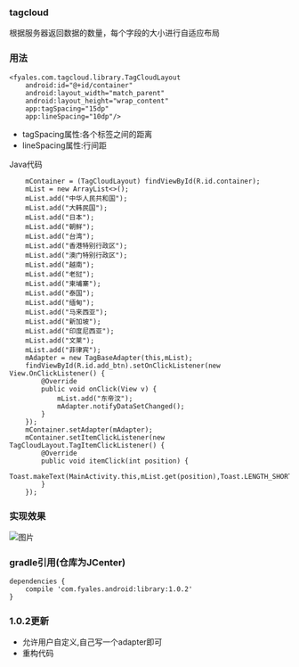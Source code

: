 ### tagcloud
根据服务器返回数据的数量，每个字段的大小进行自适应布局

### 用法

    <fyales.com.tagcloud.library.TagCloudLayout
        android:id="@+id/container"
        android:layout_width="match_parent"
        android:layout_height="wrap_content"
        app:tagSpacing="15dp"
        app:lineSpacing="10dp"/>
        
* tagSpacing属性:各个标签之间的距离
* lineSpacing属性:行间距

Java代码

        mContainer = (TagCloudLayout) findViewById(R.id.container);
        mList = new ArrayList<>();
        mList.add("中华人民共和国");
        mList.add("大韩民国");
        mList.add("日本");
        mList.add("朝鲜");
        mList.add("台湾");
        mList.add("香港特别行政区");
        mList.add("澳门特别行政区");
        mList.add("越南");
        mList.add("老挝");
        mList.add("柬埔寨");
        mList.add("泰国");
        mList.add("缅甸");
        mList.add("马来西亚");
        mList.add("新加坡");
        mList.add("印度尼西亚");
        mList.add("文莱");
        mList.add("菲律宾");
        mAdapter = new TagBaseAdapter(this,mList);
        findViewById(R.id.add_btn).setOnClickListener(new View.OnClickListener() {
            @Override
            public void onClick(View v) {
                mList.add("东帝汶");
                mAdapter.notifyDataSetChanged();
            }
        });
        mContainer.setAdapter(mAdapter);
        mContainer.setItemClickListener(new TagCloudLayout.TagItemClickListener() {
            @Override
            public void itemClick(int position) {
                Toast.makeText(MainActivity.this,mList.get(position),Toast.LENGTH_SHORT).show();
            }
        });
        

### 实现效果
![图片](http://fyales.qiniudn.com/Screenshot_2015-03-04-20-31-12.png)

### gradle引用(仓库为JCenter)

	dependencies {
    	compile 'com.fyales.android:library:1.0.2'
	}
	
### 1.0.2更新
* 允许用户自定义,自己写一个adapter即可
* 重构代码




